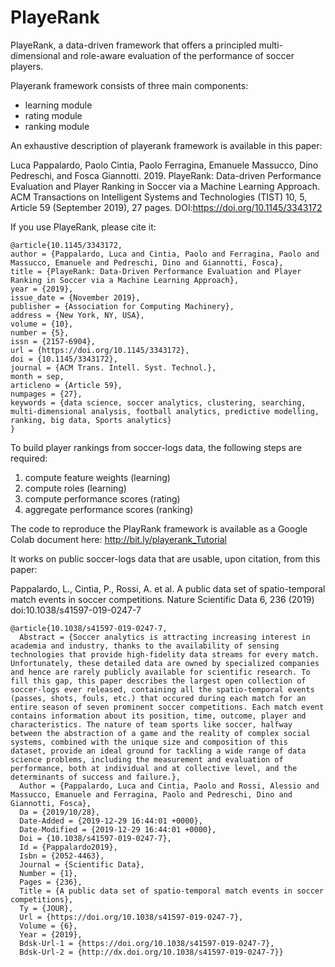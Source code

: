 # PlayeRank

PlayeRank, a data-driven framework that offers a principled multi-dimensional and role-aware evaluation of the performance of soccer players. 

Playerank framework consists of three main components:
  - learning module
  - rating module
  - ranking module

An exhaustive description of playerank framework is available in this paper:

  Luca Pappalardo, Paolo Cintia, Paolo Ferragina, Emanuele Massucco, Dino Pedreschi, and Fosca Giannotti. 2019. PlayeRank: Data-driven Performance Evaluation and Player Ranking in Soccer via a Machine Learning Approach. ACM Transactions on Intelligent Systems and Technologies (TIST) 10, 5, Article 59 (September 2019), 27 pages. DOI:https://doi.org/10.1145/3343172

If you use PlayeRank, please cite it:
```
@article{10.1145/3343172,
author = {Pappalardo, Luca and Cintia, Paolo and Ferragina, Paolo and Massucco, Emanuele and Pedreschi, Dino and Giannotti, Fosca},
title = {PlayeRank: Data-Driven Performance Evaluation and Player Ranking in Soccer via a Machine Learning Approach},
year = {2019},
issue_date = {November 2019},
publisher = {Association for Computing Machinery},
address = {New York, NY, USA},
volume = {10},
number = {5},
issn = {2157-6904},
url = {https://doi.org/10.1145/3343172},
doi = {10.1145/3343172},
journal = {ACM Trans. Intell. Syst. Technol.},
month = sep,
articleno = {Article 59},
numpages = {27},
keywords = {data science, soccer analytics, clustering, searching, multi-dimensional analysis, football analytics, predictive modelling, ranking, big data, Sports analytics}
}
```

To build player rankings from soccer-logs data, the following steps are required:

1. compute feature weights (learning)
2. compute roles (learning)
3. compute performance scores (rating)
4. aggregate performance scores (ranking)

The code to reproduce the PlayRank framework is available as a Google Colab document here: 
http://bit.ly/playerank_Tutorial

It works on public soccer-logs data that are usable, upon citation, from this paper: 

  Pappalardo, L., Cintia, P., Rossi, A. et al. A public data set of spatio-temporal match events in soccer competitions. Nature Scientific Data 6, 236 (2019) doi:10.1038/s41597-019-0247-7
  
  ```
@article{10.1038/s41597-019-0247-7,
	Abstract = {Soccer analytics is attracting increasing interest in academia and industry, thanks to the availability of sensing technologies that provide high-fidelity data streams for every match. Unfortunately, these detailed data are owned by specialized companies and hence are rarely publicly available for scientific research. To fill this gap, this paper describes the largest open collection of soccer-logs ever released, containing all the spatio-temporal events (passes, shots, fouls, etc.) that occured during each match for an entire season of seven prominent soccer competitions. Each match event contains information about its position, time, outcome, player and characteristics. The nature of team sports like soccer, halfway between the abstraction of a game and the reality of complex social systems, combined with the unique size and composition of this dataset, provide an ideal ground for tackling a wide range of data science problems, including the measurement and evaluation of performance, both at individual and at collective level, and the determinants of success and failure.},
	Author = {Pappalardo, Luca and Cintia, Paolo and Rossi, Alessio and Massucco, Emanuele and Ferragina, Paolo and Pedreschi, Dino and Giannotti, Fosca},
	Da = {2019/10/28},
	Date-Added = {2019-12-29 16:44:01 +0000},
	Date-Modified = {2019-12-29 16:44:01 +0000},
	Doi = {10.1038/s41597-019-0247-7},
	Id = {Pappalardo2019},
	Isbn = {2052-4463},
	Journal = {Scientific Data},
	Number = {1},
	Pages = {236},
	Title = {A public data set of spatio-temporal match events in soccer competitions},
	Ty = {JOUR},
	Url = {https://doi.org/10.1038/s41597-019-0247-7},
	Volume = {6},
	Year = {2019},
	Bdsk-Url-1 = {https://doi.org/10.1038/s41597-019-0247-7},
	Bdsk-Url-2 = {http://dx.doi.org/10.1038/s41597-019-0247-7}}

  ```


